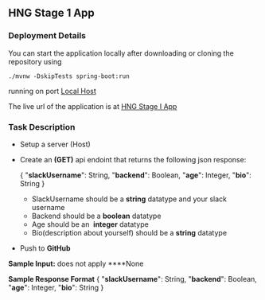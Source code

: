 ## HNG Stage 1 App

### Deployment Details

You can start the application locally after downloading or cloning the repository using 

    ./mvnw -DskipTests spring-boot:run

running on port [Local Host](http://localhost:8080)

The live url of the application is at [HNG Stage I App](https://official-volunux.uc.r.appspot.com)


### Task Description

- Setup a server (Host)
- Create an **(GET)** api endoint that returns the following  json response:

  { "**slackUsername**": String, "**backend**": Boolean, "**age**": Integer, "**bio**": String }

    - SlackUsername should be a **string** datatype and your slack username
    - Backend should be a **boolean** datatype
    - Age should be an  **integer** datatype
    - Bio(description about yourself) should be a **string** datatype
- Push to **GitHub**

**Sample Input:** does not apply
****None

**Sample Response Format**
{ "**slackUsername**": String, "**backend**": Boolean, "**age**": Integer, "**bio**": String }